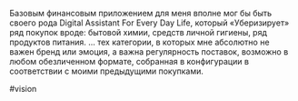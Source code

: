 
Базовым финансовым приложением для меня вполне мог бы быть своего рода Digital Assistant For Every Day Life, который «Уберизирует» ряд покупок вроде: бытовой химии, средств личной гигиены, ряд продуктов питания. ... тех категории, в которых мне абсолютно не важен бренд или эмоция, а важна регулярность поставок, возможно в любом обезличенном формате, собранная в конфигурации в соответствии с моими предыдущими покупками.

#vision